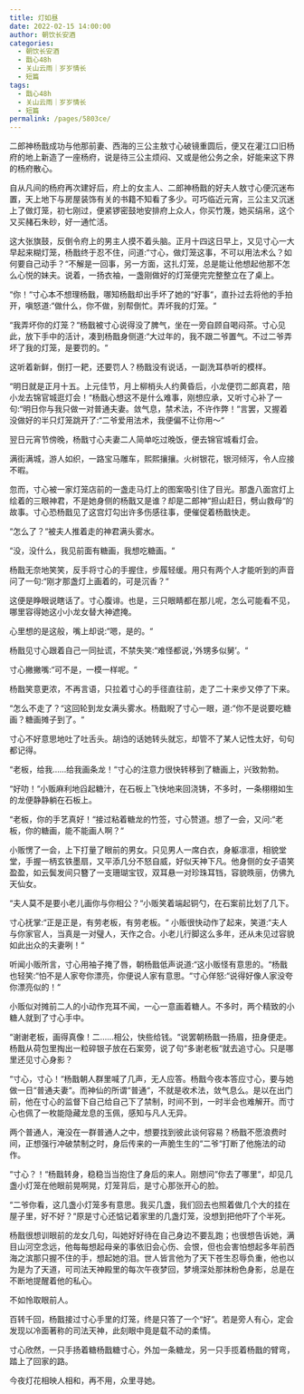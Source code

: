 ```yaml
---
title: 灯如昼
date: 2022-02-15 14:00:00
author: 朝饮长安酒
categories: 
  - 朝饮长安酒
  - 戬心48h
  - 关山云雨｜岁岁情长
  - 短篇
tags: 
  - 戬心48h
  - 关山云雨｜岁岁情长
  - 短篇
permalink: /pages/5803ce/
---
```


二郎神杨戬成功与他那前妻、西海的三公主敖寸心破镜重圆后，便又在灌江口旧杨府的地上新造了一座杨府，说是待三公主烦闷、又或是他公务之余，好能来这下界的杨府散心。

自从凡间的杨府再次建好后，府上的女主人、二郎神杨戬的好夫人敖寸心便沉迷布置，天上地下与房屋装饰有关的书籍不知看了多少。可巧临近元宵，三公主又沉迷上了做灯笼，初七刚过，便紧锣密鼓地安排府上众人，你买竹篾，她买绢帛，这个又买赭石朱砂，好一通忙活。

这大张旗鼓，反倒令府上的男主人摸不着头脑。正月十四这日早上，又见寸心一大早起来糊灯笼，杨戬终于忍不住，问道:“寸心，做灯笼这事，不可以用法术么？如何要自己动手？“不解是一回事，另一方面，这扎灯笼，总是能让他想起他那不怎么心悦的妹夫。说着，一扬衣袖，一盏刚做好的灯笼便完完整整立在了桌上。<!-- more -->

“你！“寸心本不想理杨戬，哪知杨戬却出手坏了她的“好事“，直扑过去将他的手拍开，嗔怒道:“做什么，你不做，别帮倒忙。弄坏我的灯笼。“

“我弄坏你的灯笼？“杨戬被寸心说得没了脾气，坐在一旁自顾自喝闷茶。寸心见此，放下手中的活计，凑到杨戬身侧道:“大过年的，我不跟二爷置气。不过二爷弄坏了我的灯笼，是要罚的。“

这听着新鲜，倒打一耙，还要罚人？杨戬没有说话，一副洗耳恭听的模样。

“明日就是正月十五。上元佳节，月上柳梢头人约黄昏后，小龙便罚二郎真君，陪小龙去锦官城逛灯会！“杨戬心想这不是什么难事，刚想应承，又听寸心补了一句:“明日你与我只做一对普通夫妻。敛气息，禁术法，不许作弊！“言罢，又握着没做好的半只灯笼跳开了:“二爷爱用法术，我便偏不让你用～“

翌日元宵节傍晚，杨戬寸心夫妻二人简单吃过晚饭，便去锦官城看灯会。

满街满城，游人如织，一路宝马雕车，熙熙攘攘。火树银花，银河倾泻，令人应接不暇。

忽而，寸心被一家灯笼店前的一盏走马灯上的图案吸引住了目光。那盏八面宫灯上绘着的三眼神君，不是她身侧的杨戬又是谁？却是二郎神“担山赶日，劈山救母“的故事。寸心恐杨戬见了这宫灯勾出许多伤感往事，便催促着杨戬快走。

“怎么了？“被夫人推着走的神君满头雾水。

“没，没什么，我见前面有糖画，我想吃糖画。“

杨戬无奈地笑笑，反手将寸心的手握住，步履轻缓。用只有两个人才能听到的声音问了一句:“刚才那盏灯上画着的，可是沉香？“

这便是睁眼说瞎话了。寸心腹诽。也是，三只眼睛都在那儿呢，怎么可能看不见，哪里容得她这小小龙女替大神遮掩。

心里想的是这般，嘴上却说:“嗯，是的。“

杨戬见寸心跟着自己一同扯谎，不禁失笑:“难怪都说，’外甥多似舅’。“

寸心撇撇嘴:“可不是，一模一样呢。“

杨戬笑意更浓，不再言语，只拉着寸心的手径直往前，走了二十来步又停了下来。

“怎么不走了？“这回轮到龙女满头雾水。杨戬睨了寸心一眼，道:“你不是说要吃糖画？糖画摊子到了。“

寸心不好意思地吐了吐舌头。胡诌的话她转头就忘，却管不了某人记性太好，句句都记得。

“老板，给我……给我画条龙！“寸心的注意力很快转移到了糖画上，兴致勃勃。

“好叻！“小贩麻利地舀起糖汁，在石板上飞快地来回浇铸，不多时，一条栩栩如生的龙便静静躺在石板上。

“老板，你的手艺真好！“接过粘着糖龙的竹签，寸心赞道。想了一会，又问:“老板，你的糖画，能不能画人啊？“

小贩愣了一会，上下打量了眼前的男女。只见男人一席白衣，身躯凛凛，相貌堂堂，手握一柄玄铁墨扇，又平添几分不怒自威，好似天神下凡。他身侧的女子语笑盈盈，如云鬓发间只簪了一支珊瑚宝钗，双耳悬一对珍珠耳铛，容貌昳丽，仿佛九天仙女。

“夫人莫不是要小老儿画你与你相公？“小贩笑着端起铜勺，在石案前比划了几下。

寸心抚掌:“正是正是，有劳老板，有劳老板。“ 小贩很快动作了起来，笑道:“夫人与你家官人，当真是一对璧人，天作之合。小老儿行脚这么多年，还从未见过容貌如此出众的夫妻咧！“

听闻小贩所言，寸心用袖子掩了唇，朝杨戬低声说道:“这小贩怪有意思的。“杨戬也轻笑:“怕不是人家夸你漂亮，你便说人家有意思。“寸心佯怒:“说得好像人家没夸你漂亮似的！“

小贩似对摊前二人的小动作充耳不闻，一心一意画着糖人。不多时，两个精致的小糖人就到了寸心手中。

“谢谢老板，画得真像！二……相公，快些给钱。“说罢朝杨戬一扬眉，扭身便走。杨戬从荷包里掏出一粒碎银子放在石案旁，说了句“多谢老板“就去追寸心。只是哪里还见寸心身影？

“寸心，寸心！“杨戬朝人群里喊了几声，无人应答。杨戬今夜本答应寸心，要与她做一日“普通夫妻“。而神仙的所谓“普通“，不就是收术法，敛气息么。是以在出门前，他在寸心的监督下自己给自己下了禁制，时间不到，一时半会也难解开。而寸心也佩了一枚能隐藏龙息的玉佩，感知与凡人无异。

两个普通人，淹没在一群普通人之中，想要找到彼此谈何容易？杨戬不愿浪费时间，正想强行冲破禁制之时，身后传来的一声脆生生的“二爷“打断了他施法的动作。

“寸心？！“杨戬转身，稳稳当当抱住了身后的来人。刚想问“你去了哪里“，却见几盏小灯笼在他眼前晃啊晃，灯笼背后，是寸心那张开心的脸。

“二爷你看，这几盏小灯笼多有意思。我买几盏，我们回去也照着做几个大的挂在屋子里，好不好？“原是寸心还惦记着家里的几盏灯笼，没想到把他吓了个半死。

杨戬很想训眼前的龙女几句，叫她好好待在自己身边不要乱跑；也很想告诉她，满目山河空念远，他每每想起母亲的事依旧会心伤、会恨，但也会害怕想起多年前西海之滨那只握不住的手，想起她的泪。世人皆言他为了天下苍生忍辱负重，他也以为是为了天道，可司法天神殿里的每次午夜梦回，梦境深处那抹粉色身影，总是在不断地提醒着他的私心。

不如怜取眼前人。

百转千回，杨戬接过寸心手里的灯笼，终是只答了一个“好“。若是旁人有心，定会发现以冷面著称的司法天神，此刻眼中竟是载不动的柔情。

寸心欣然，一只手扬着糖杨戬糖寸心，外加一条糖龙，另一只手揽着杨戬的臂弯，踏上了回家的路。

今夜灯花相映人相和，再不用，众里寻她。
